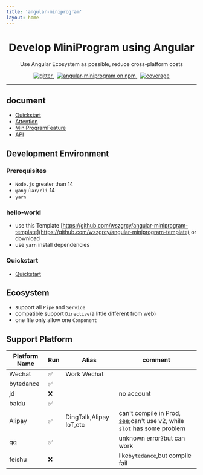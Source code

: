 ```yaml
---
title: 'angular-miniprogram'
layout: home
---
```

<h1 align="center">Develop MiniProgram using Angular </h1>

<p align="center"> Use Angular Ecosystem as possible, 
reduce cross-platform costs</p>

<p align="center">
  <a href="https://gitter.im/angular-miniprogram/community?utm_source=badge&utm_medium=badge&utm_campaign=pr-badge">
    <img src="https://badges.gitter.im/angular-miniprogram/community.svg" alt="gitter" />
  </a>&nbsp;
    <a href="https://www.npmjs.com/package/angular-miniprogram">
    <img src="https://img.shields.io/npm/v/angular-miniprogram.svg?logo=npm&logoColor=fff&label=NPM+package&color=limegreen" alt="angular-miniprogram on npm" />
  </a>&nbsp;
    <a href="https://wszgrcy.github.io/angular-miniprogram/coverage/index.html">
    <img src="../assets/img/badge.svg" alt="coverage" />
  </a>

</p>


<hr>

## document

- [Quickstart](quick-start)
- [Attention](attention)
- [MiniProgramFeature](miniprogram-feature)
- [API](../api-doc)

## Development Environment

### Prerequisites

- `Node.js` greater than 14
- `@angular/cli` 14
- `yarn`

### hello-world

- use this Template [https://github.com/wszgrcy/angular-miniprogram-template](https://github.com/wszgrcy/angular-miniprogram-template) or download
- use `yarn` install dependencies

### Quickstart

- [Quickstart](https://github.com/wszgrcy/angular-miniprogram/blob/master/quick-start-en.md)

## Ecosystem

- support all `Pipe` and `Service`
- compatible support `Directive`(a little different from web)
- one file only allow one `Component`

## Support Platform

| Platform Name | Run | Alias                   | comment                                                                                                                   |
| ------------- | --- | ----------------------- | ------------------------------------------------------------------------------------------------------------------------- |
| Wechat        | ✅  | Work Wechat             |                                                                                                                           |
| bytedance     | ✅  |                         |                                                                                                                           |
| jd            | ❌  |                         | no account                                                                                                                |
| baidu         | ✅  |                         |                                                                                                                           |
| Alipay        | ✅  | DingTalk,Alipay IoT,etc | can't compile in Prod, [see](https://forum.alipay.com/mini-app/post/65101060);can't use v2, while `slot` has some problem |
| qq            | ✅  |                         | unknown error?but can work                                                                                                |
| feishu        | ❌  |                         | like`bytedance`,but compile fail                                                                                          |
